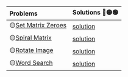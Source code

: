 | Problems      | Solutions    🔴🟡🟢|
| :---        |  :--- |
|🟡[Set Matrix Zeroes](https://leetcode.com/problems/set-matrix-zeroes/)|[solution](./set-matrix-zeroes.py)|
|🟡[Spiral Matrix](https://leetcode.com/problems/spiral-matrix/)|[solution](./spiral-matrix.py)|
|🟡[Rotate Image](https://leetcode.com/problems/rotate-image/)|[solution](./rotate-image.py)|
|🟡[Word Search](https://leetcode.com/problems/word-search/)|[solution](./word-search.py)|